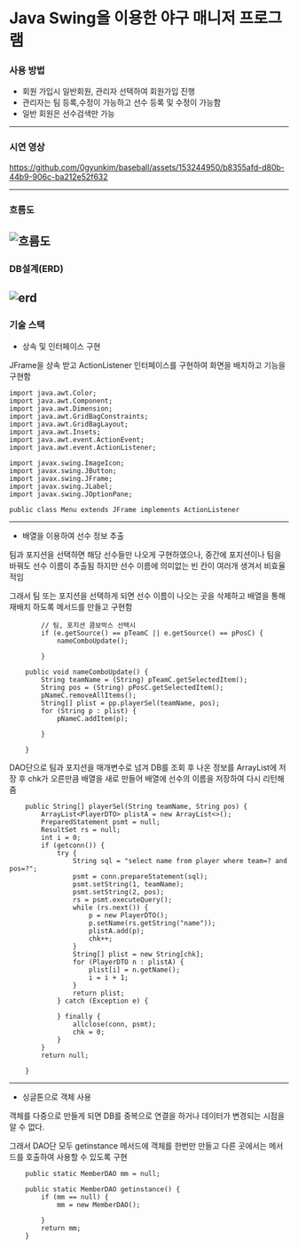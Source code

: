 # Java Swing을 이용한 야구 매니저 프로그램
### 사용 방법 
* 회원 가입시 일반회원, 관리자 선택하여 회원가입 진행
* 관리자는 팀 등록,수정이 가능하고 선수 등록 및 수정이 가능함
* 일반 회원은 선수검색만 가능
-----
### 시연 영상
https://github.com/0gyunkim/baseball/assets/153244950/b8355afd-d80b-44b9-906c-ba212e52f632

-----
### 흐름도
![흐름도](https://github.com/0gyunkim/baseball/assets/153244950/70e9851e-f088-460a-93ea-949bd96f76dd)
-----
### DB설계(ERD)
![erd](https://github.com/0gyunkim/baseball/assets/153244950/68f32155-95ac-4ff9-b962-5e1ac957f744)
-----
### 기술 스택
* 상속 및 인터페이스 구현

JFrame을 상속 받고 ActionListener 인터페이스를 구현하여 화면을 배치하고 기능을 구현함
```
import java.awt.Color;
import java.awt.Component;
import java.awt.Dimension;
import java.awt.GridBagConstraints;
import java.awt.GridBagLayout;
import java.awt.Insets;
import java.awt.event.ActionEvent;
import java.awt.event.ActionListener;

import javax.swing.ImageIcon;
import javax.swing.JButton;
import javax.swing.JFrame;
import javax.swing.JLabel;
import javax.swing.JOptionPane;

public class Menu extends JFrame implements ActionListener
```
-----
* 배열을 이용하여 선수 정보 추출

팀과 포지션을 선택하면 해당 선수들만 나오게 구현하였으나, 중간에 포지션이나 팀을 바꿔도 선수 이름이 추출됨 하지만 선수 이름에 의미없는 빈 칸이 여러개 생겨서 비효율적임

그래서 팀 또는 포지션을 선택하게 되면 선수 이름이 나오는 곳을 삭제하고 배열을 통해 재배치 하도록 메서드를 만들고 구현함
```
		// 팀, 포지션 콤보박스 선택시
		if (e.getSource() == pTeamC || e.getSource() == pPosC) {
			nameComboUpdate();

		}
```
```
	public void nameComboUpdate() {
		String teamName = (String) pTeamC.getSelectedItem();
		String pos = (String) pPosC.getSelectedItem();
		pNameC.removeAllItems();
		String[] plist = pp.playerSel(teamName, pos);
		for (String p : plist) {
			pNameC.addItem(p);

		}

	}
```
DAO단으로 팀과 포지션을 매개변수로 넘겨 DB를 조회 후 나온 정보를 ArrayList에 저장 후 chk가 오른만큼 배열을 새로 만들어 배열에 선수의 이름을 저장하여 다시 리턴해줌
```
	public String[] playerSel(String teamName, String pos) {
		ArrayList<PlayerDTO> plistA = new ArrayList<>();
		PreparedStatement psmt = null;
		ResultSet rs = null;
		int i = 0;
		if (getconn()) {
			try {
				String sql = "select name from player where team=? and pos=?";
				psmt = conn.prepareStatement(sql);
				psmt.setString(1, teamName);
				psmt.setString(2, pos);
				rs = psmt.executeQuery();
				while (rs.next()) {
					p = new PlayerDTO();
					p.setName(rs.getString("name"));
					plistA.add(p);
					chk++;
				}
				String[] plist = new String[chk];
				for (PlayerDTO n : plistA) {
					plist[i] = n.getName();
					i = i + 1;
				}
				return plist;
			} catch (Exception e) {

			} finally {
				allclose(conn, psmt);
				chk = 0;
			}
		}
		return null;

	}
```
-----
* 싱글톤으로 객체 사용

객체를 다중으로 만들게 되면 DB를 중복으로 연결을 하거나 데이터가 변경되는 시점을 알 수 없다.

그래서 DAO단 모두 getinstance 메서드에 객체를 한번만 만들고 다른 곳에서는 메서드를 호출하여 사용할 수 있도록 구현
```
	public static MemberDAO mm = null;

	public static MemberDAO getinstance() {
		if (mm == null) {
			mm = new MemberDAO();

		}
		return mm;
	}
```




 
